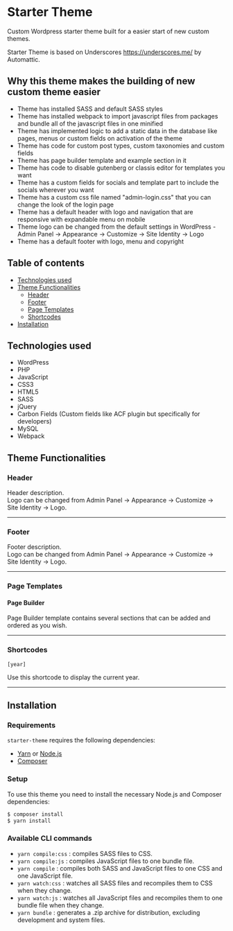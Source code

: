 # Starter Theme

Custom Wordpress starter theme built for a easier start of new custom themes.

Starter Theme is based on Underscores https://underscores.me/ by Automattic.

## Why this theme makes the building of new custom theme easier
- Theme has installed SASS and default SASS styles
- Theme has installed webpack to import javascript files from packages and bundle all of the javascript files in one minified
- Theme has implemented logic to add a static data in the database like pages, menus or custom fields on activation of the theme
- Theme has code for custom post types, custom taxonomies and custom fields
- Theme has page builder template and example section in it
- Theme has code to disable gutenberg or classis editor for templates you want
- Theme has a custom fields for socials and template part to include the socials wherever you want
- Theme has a custom css file named "admin-login.css" that you can change the look of the login page
- Theme has a default header with logo and navigation that are responsive with expandable menu on mobile
- Theme logo can be changed from the default settings in WordPress - Admin Panel -> Appearance -> Customize -> Site Identity -> Logo
- Theme has a default footer with logo, menu and copyright

## Table of contents
- [Technologies used](#technologies-used)
- [Theme Functionalities](#theme-functionalities)
  - [Header](#header) 
  - [Footer](#footer)
  - [Page Templates](#page-templates)
  - [Shortcodes](#shortcodes)
- [Installation](#installation)

## Technologies used
- WordPress
- PHP
- JavaScript
- CSS3
- HTML5
- SASS
- jQuery
- Carbon Fields (Custom fields like ACF plugin but specifically for developers)
- MySQL
- Webpack

## Theme Functionalities

### Header

Header description.\
Logo can be changed from Admin Panel -> Appearance -> Customize -> Site Identity -> Logo.

---------------------

### Footer

Footer description.\
Logo can be changed from Admin Panel -> Appearance -> Customize -> Site Identity -> Logo.

---------------------

### Page Templates

#### Page Builder

Page Builder template contains several sections that can be added and ordered as you wish.

---------------------

### Shortcodes

`[year]`

Use this shortcode to display the current year.

---------------------

## Installation

### Requirements

`starter-theme` requires the following dependencies:

- [Yarn](https://yarnpkg.com/) or [Node.js](https://nodejs.org/)
- [Composer](https://getcomposer.org/)

### Setup

To use this theme you need to install the necessary Node.js and Composer dependencies:

```sh
$ composer install
$ yarn install
```

### Available CLI commands

- `yarn compile:css` : compiles SASS files to CSS.
- `yarn compile:js` : compiles JavaScript files to one bundle file.
- `yarn compile` : compiles both SASS and JavaScript files to one CSS and one JavaScript file.
- `yarn watch:css` : watches all SASS files and recompiles them to CSS when they change.
- `yarn watch:js` : watches all JavaScript files and recompiles them to one bundle file when they change.
- `yarn bundle` : generates a .zip archive for distribution, excluding development and system files.
